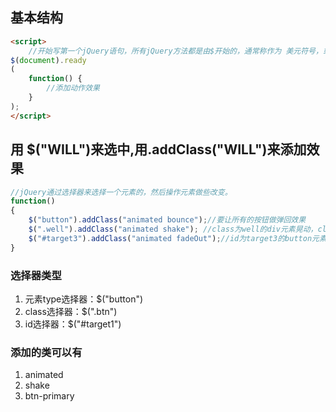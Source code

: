 ## 基本结构
```html
<script>
    //开始写第一个jQuery语句，所有jQuery方法都是由$开始的，通常称作为 美元符号，或者简称为bling。
$(document).ready
(
    function() {
        //添加动作效果
    }
);
</script>
```
## 用 $("WILL")来选中,用.addClass("WILL")来添加效果
```javascript
//jQuery通过选择器来选择一个元素的，然后操作元素做些改变。
function() 
{
    $("button").addClass("animated bounce");//要让所有的按钮做弹回效果
    $(".well").addClass("animated shake"); //class为well的div元素晃动，class用.
    $("#target3").addClass("animated fadeOut");//id为target3的button元素消失,css用#
}
```
### 选择器类型
1. 元素type选择器：$("button")
1. class选择器：$(".btn")
1. id选择器：$("#target1")
### 添加的类可以有
1. animated
1. shake
1. btn-primary